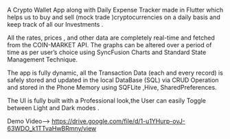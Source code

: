 A Crypto Wallet App along with Daily Expense Tracker made in Flutter which helps us to buy and sell (mock trade )cryptocurrencies on a daily basis and keep track of all our Investments . 

All the rates, prices , and other data are completely real-time and fetched from the COIN-MARKET API. The graphs can be altered over a period of time as per user’s choice using SyncFusion Charts and Standard State Management Technique. 

The app is fully dynamic, all the Transaction Data (each and every record) is safely stored and updated in the local DataBase (SQL) via CRUD Operation and stored in the Phone Memory using SQFLite ,Hive, SharedPreferences. 

The UI is fully built with a Professional look,the User can easily Toggle between Light and Dark modes . 

Demo Video--> https://drive.google.com/file/d/1-u1YHurp-ovJ-63WDO_k1TTvaHwBRmny/view
